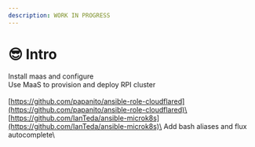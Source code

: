 ```yaml
---
description: WORK IN PROGRESS
---
```


# 😎 Intro

Install maas and configure \
Use MaaS to provision and deploy RPI cluster\
\
[https://github.com/papanito/ansible-role-cloudflared](https://github.com/papanito/ansible-role-cloudflared)\
[https://github.com/IanTeda/ansible-microk8s](https://github.com/IanTeda/ansible-microk8s)\
Add bash aliases and flux autocomplete\
